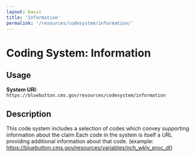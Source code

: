 ```yaml
---
layout: basic
title: 'Information'
permalink: '/resources/codesystem/information/'
---
```

# Coding System: Information

## Usage

**System URI**: `https://bluebutton.cms.gov/resources/codesystem/information`

## Description
This code system includes a selection of codes which convey supporting information about the claim
Each code in the system is itself a URL providing additional information about that code. (example: https://bluebutton.cms.gov/resources/variables/nch_wkly_proc_dt)





